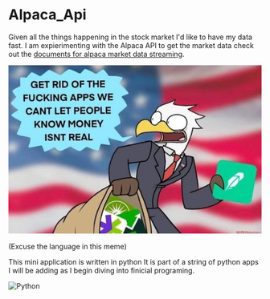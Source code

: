 # Alpaca_Api
Given all the things happening in the stock market I'd like to have my data fast. I am expierimenting with the Alpaca API to get the market data check out the [documents for alpaca market data streaming](https://alpaca.markets/docs/api-documentation/api-v2/market-data/streaming/).

![Silly MEME](https://github.com/DevonMartens/Alpaca_Api/blob/main/images/Eagle.jpeg?raw=true)

(Excuse the language in this meme)

 This mini application is written in python It is part of a string of python apps I will be adding as I begin diving into finicial programing. 

 ![Python](https://www.filepicker.io/api/file/EKt1IN9lQhenzG95dis5)